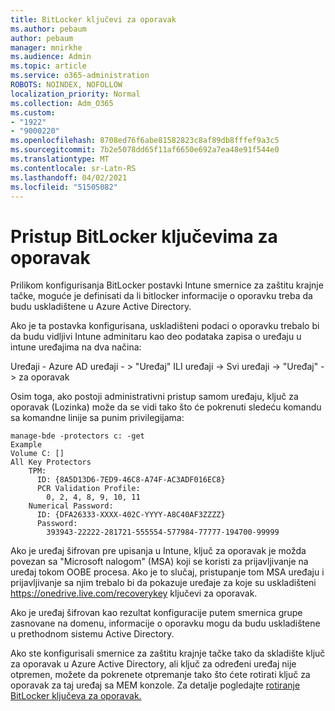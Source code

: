 ```yaml
---
title: BitLocker ključevi za oporavak
ms.author: pebaum
author: pebaum
manager: mnirkhe
ms.audience: Admin
ms.topic: article
ms.service: o365-administration
ROBOTS: NOINDEX, NOFOLLOW
localization_priority: Normal
ms.collection: Adm_O365
ms.custom:
- "1922"
- "9000220"
ms.openlocfilehash: 8708ed76f6abe81582823c8af89db8fffef9a3c5
ms.sourcegitcommit: 7b2e5078dd65f11af6650e692a7ea48e91f544e0
ms.translationtype: MT
ms.contentlocale: sr-Latn-RS
ms.lasthandoff: 04/02/2021
ms.locfileid: "51505082"
---
```

# <a name="accessing-bitlocker-recovery-keys"></a>Pristup BitLocker ključevima za oporavak

Prilikom konfigurisanja BitLocker postavki Intune smernice za zaštitu krajnje tačke, moguće je definisati da li bitlocker informacije o oporavku treba da budu uskladištene u Azure Active Directory.

Ako je ta postavka konfigurisana, uskladišteni podaci o oporavku trebalo bi da budu vidljivi Intune adminitaru kao deo podataka zapisa o uređaju u intune uređajima na dva načina:

Uređaji - Azure AD uređaji - > "Uređaj" ILI uređaji -> Svi uređaji -> "Uređaj" -> za oporavak

Osim toga, ako postoji administrativni pristup samom uređaju, ključ za oporavak (Lozinka) može da se vidi tako što će pokrenuti sledeću komandu sa komandne linije sa punim privilegijama:

```
manage-bde -protectors c: -get
Example
Volume C: []
All Key Protectors
    TPM:
      ID: {8A5D13D6-7ED9-46C8-A74F-AC3ADF016EC8}
      PCR Validation Profile:
        0, 2, 4, 8, 9, 10, 11
    Numerical Password:
      ID: {DFA26333-XXXX-402C-YYYY-A8C40AF3ZZZZ}
      Password:
        393943-22222-281721-555554-577984-77777-194700-99999
```
Ako je uređaj šifrovan pre upisanja u Intune, ključ za oporavak je možda povezan sa "Microsoft nalogom" (MSA) koji se koristi za prijavljivanje na uređaj tokom OOBE procesa. Ako je to slučaj, pristupanje tom MSA uređaju i prijavljivanje sa njim trebalo bi da pokazuje uređaje za koje su uskladišteni  https://onedrive.live.com/recoverykey ključevi za oporavak.
 
Ako je uređaj šifrovan kao rezultat konfiguracije putem smernica grupe zasnovane na domenu, informacije o oporavku mogu da budu uskladištene u prethodnom sistemu Active Directory.

Ako ste konfigurisali smernice za zaštitu krajnje tačke tako da skladište ključ za oporavak u Azure Active Directory, ali ključ za određeni uređaj nije otpremen, možete da pokrenete otpremanje tako što ćete rotirati ključ za oporavak za taj uređaj sa MEM konzole. Za detalje pogledajte [rotiranje BitLocker ključeva za oporavak.](https://docs.microsoft.com/mem/intune/protect/encrypt-devices#view-details-for-recovery-keys)

